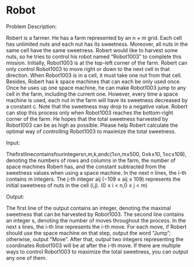 # Robot

Problem Description:

Robert is a farmer. He has a farm represented by an n × m grid. Each cell has unlimited nuts and each nut has its sweetness. Moreover, all nuts in the same cell have the same sweetness.
Robert would like to harvest some nuts, so he tries to control his robot named “Robot1003” to complete this mission. Initially, Robot1003 is at the top-left corner of the farm. Robert can only control Robot1003 to move right or down to the next cell in that direction. When Robot1003 is in a cell, it must take one nut from that cell. Besides, Robert has k space machines that can each be only used once. Once he uses up one space machine, he can make Robot1003 jump to any cell in the farm, including the current one.
However, every time a space machine is used, each nut in the farm will have its sweetness decreased by a constant c. Note that the sweetness may drop to a negative value. Robert can stop this process only when Robot1003 reaches the bottom-right corner of the farm. He hopes that the total sweetness harvested by Robot1003 can be as high as possible. Please help Robert calculate the optimal way of controlling Robot1003 to maximize the total sweetness.


Input:

Thefirstlinecontainsfourintegersn,m,k,andc(1≤n,m≤500, 0≤k≤10, 1≤c≤109), denoting the numbers of rows and columns in the farm, the number of space machines Robert has, and the constant subtracted from the sweetness values when using a space machine.
In the next n lines, the i-th contains m integers. The j-th integer aij (−109 ≤ aij ≤ 109) represents the initial sweetness of nuts in the cell (i,j). (0 ≤ i < n,0 ≤ j < m)

        
Output:

The first line of the output contains an integer, denoting the maximal sweetness that can be harvested by Robot1003.
The second line contains an integer s, denoting the number of moves throughout the process. In the next s lines, the i-th line represents the i-th move. For each move, if Robert should use the space machine on that step, output the word “Jump”; otherwise, output “Move”. After that, output two integers representing the coordinates Robot1003 will be at after the i-th move.
If there are multiple ways to control Robot1003 to maximize the total sweetness, you can output any one of them.
